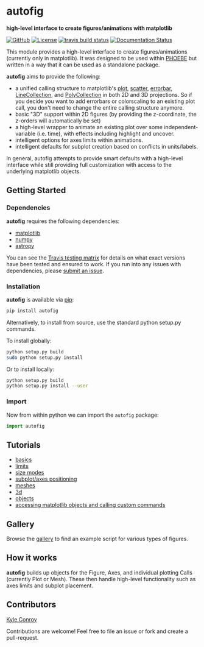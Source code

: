 # autofig

**high-level interface to create figures/animations with matplotlib**

[![GitHub](https://img.shields.io/badge/github-kecnry%2Fautofig-blue.svg)](https://github.com/kecnry/autofig)
[![License](https://img.shields.io/badge/license-GPL3-blue.svg)](https://github.com/kecnry/autofig/blob/master/LICENSE)
[![travis build status](https://travis-ci.org/kecnry/autofig.svg?branch=master)](https://travis-ci.org/kecnry/autofig)
[![Documentation Status](https://readthedocs.org/projects/autofig/badge/?version=latest)](https://autofig.readthedocs.io/en/latest/?badge=latest)

This module provides a high-level interface to create figures/animations (currently only in matplotlib).  It was designed to be used within [PHOEBE](http://github.com/phoebe-project/phoebe2) but written in a way that it can be used as a standalone package.

**autofig** aims to provide the following:

* a unified calling structure to matplotlib's [plot](http://matplotlib.org/api/_as_gen/matplotlib.axes.Axes.plot.html), [scatter](http://matplotlib.org/api/_as_gen/matplotlib.axes.Axes.scatter.html), [errorbar](http://matplotlib.org/api/_as_gen/matplotlib.axes.Axes.errorbar.html), [LineCollection](http://matplotlib.org/gallery/shapes_and_collections/line_collection.html), and [PolyCollection](http://matplotlib.org/api/collections_api.html#matplotlib.collections.PolyCollection) in both 2D and 3D projections.  So if you decide you want to add errorbars or colorscaling to an existing plot call, you don't need to change the entire calling structure anymore.
* basic "3D" support within 2D figures (by providing the z-coordinate, the z-orders will automatically be set)
* a high-level wrapper to animate an existing plot over some independent-variable (i.e. time), with effects including highlight and uncover.
* intelligent options for axes limits within animations.
* intelligent defaults for subplot creation based on conflicts in units/labels.

In general, autofig attempts to provide smart defaults with a high-level interface while still providing full customization with access to the underlying matplotlib objects.



## Getting Started

### Dependencies

**autofig** requires the following dependencies:

* [matplotlib](https://github.com/matplotlib/matplotlib)
* [numpy](https://github.com/numpy/numpy)
* [astropy](https://github.com/astropy/astropy)


You can see the [Travis testing matrix](https://travis-ci.org/kecnry/autofig) for
details on what exact versions have been tested and ensured to work.  If you run
into any issues with dependencies, please [submit an issue](https://github.com/kecnry/autofig/issues/new).

### Installation

**autofig** is available via [pip](https://pypi.org/project/autofig/):

```sh
pip install autofig
```

Alternatively, to install from source, use the standard python setup.py commands.

To install globally:
```sh
python setup.py build
sudo python setup.py install
```

Or to install locally:
```sh
python setup.py build
python setup.py install --user
```

### Import

Now from within python we can import the `autofig` package:

```py
import autofig
```

## Tutorials

* [basics](./tutorials/basics.md)
* [limits](tutorials/limits.md)
* [size modes](tutorials/size_modes.md)
* [subplot/axes positioning](tutorials/subplot_positioning.md)
* [meshes](tutorials/mesh.md)
* [3d](tutorials/3d.md)
* [objects](tutorials/objects.md)
* [accessing matplotlib objects and calling custom commands](tutorials/matplotlib_objects.md)

## Gallery

Browse the [gallery](./gallery.md) to find an example script for various types of figures.

<!-- ## API Documentation

See the [API documentation](./api/autofig.md) for full details on each type of available distribution. -->

## How it works

**autofig** builds up objects for the Figure, Axes, and individual plotting Calls (currently Plot or Mesh).  These then handle high-level functionality such as axes limits and subplot placement.

## Contributors

[Kyle Conroy](https://github.com/kecnry)

Contributions are welcome!  Feel free to file an issue or fork and create a pull-request.
